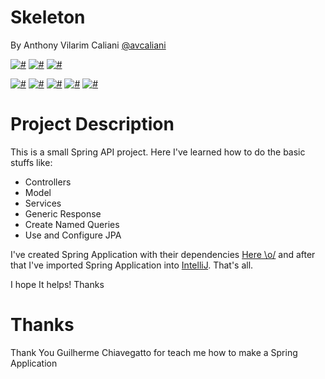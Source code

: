 # Skeleton
By Anthony Vilarim Caliani [@avcaliani](https://github.com/avcaliani)

[![#](https://img.shields.io/badge/Java_JDK-1.8-red.svg)](#)
[![#](https://img.shields.io/badge/Maven-yes-3498db.svg)](#)
[![#](https://img.shields.io/badge/Apache_Tomcat-embed-yellow.svg)](#)

[![#](https://img.shields.io/badge/Spring-1.5.6.RELEASE-green.svg)](#)
[![#](https://img.shields.io/badge/WEB-yes-brightgreen.svg)](#)
[![#](https://img.shields.io/badge/JPA-yes-orange.svg)](#)
[![#](https://img.shields.io/badge/Lombok-yes-ff69b4.svg)](#)
[![#](https://img.shields.io/badge/MySQL-yes-blue.svg)](#)


# Project Description
This is a small Spring API project. Here I've learned how to do the basic stuffs like:

- Controllers
- Model
- Services
- Generic Response
- Create Named Queries
- Use and Configure JPA

I've created Spring Application with their dependencies [Here \o/](https://start.spring.io/) and after that I've imported Spring Application into [IntelliJ](https://www.jetbrains.com/idea/download/). That's all.

I hope It helps! Thanks

# Thanks
Thank You Guilherme Chiavegatto for teach me how to make a Spring Application

